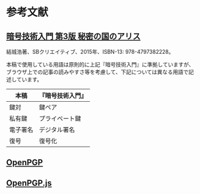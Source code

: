 # 参考文献

## [暗号技術入門 第3版 秘密の国のアリス](https://www.hyuki.com/cr/)
結城浩著、SBクリエイティブ、2015年、ISBN-13: 978-4797382228。

本稿で使用している用語は原則的に上記『暗号技術入門』に準拠していますが、ブラウザ上での記事の読みやすさ等を考慮して、下記については異なる用語で記述しています。

|本稿|『暗号技術入門』|
|---|---|
|鍵対|鍵ペア|
|私有鍵|プライベート鍵|
|電子署名|デジタル署名|
|復号|復号化|

## [OpenPGP](https://www.openpgp.org/)

## [OpenPGP.js](https://openpgpjs.org/)
